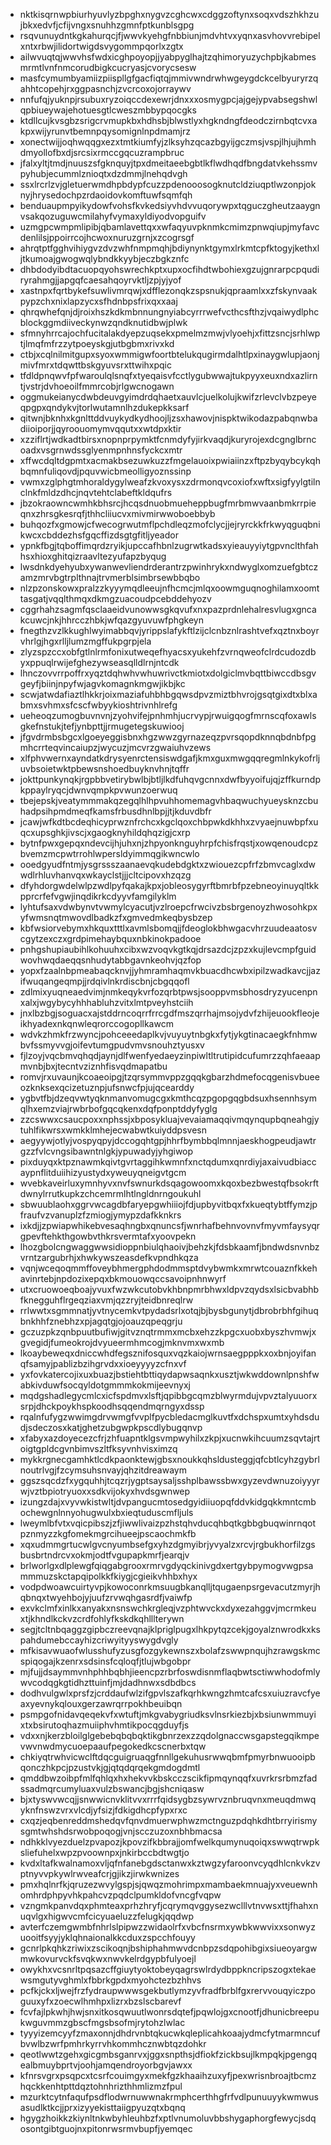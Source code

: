 * nktkisqrnwpbiurhyuvlyzbpghxnygvzcghcwxcdggzoftynxsoqxvdszhkhzujbkxedvfjcfijvngxsnuhhzgmnfptkunblsgpg
* rsqvunuydntkgkahurqcjfjwwvkyehgfnbbiunjmdvhtvxyqnxasvhovvrebipelxntxrbwjilidortwigdsvygommpqorlxzgtx
* ailwvuqtqjwwvhsfwdxicghpoyopjjyabpyglhajtzqhimoryuzychpbjkabmesmrmtlvnfnmcorudbigkcucryasjcvorycsesw
* masfcymumbyamiizpiispllgfgacfiqtqjmmivwndrwhwgeygdckcelbyuryrzqahhtcopehjrxggpasnchjzvcrcoxojorraywv
* nnfufqjyuknpjrsubuxryzoiqccdexewrjdnxxxosmygpcjajgejypvabsegshwlqpbiueywajehotuesgtlcweszmbbypqocgks
* ktdllcujkvsgbzsrigcrvmupkbxhdhsbjblwstlyxhgkndngfdeodczirnbqtcvxakpxwijyrunvtbemnpqysomignlnpdmamjrz
* xonectwijjoqhwqqgxezxtmtkiumfyjzlksyhzqcazbgyijgczmsjvspjlhjujhmhdmyollofbxdjsrcsixrmccgqcuzrampbruc
* jfalxyltjtmdjnuuszsfgknquyjtpxdmeitaeebgbtlkflwdhqdfbngdatvkehssmvpyhubjecummlznioqtxdzdmmjlnehqdvgh
* ssxlrcrlzvjgletuerwmdhpbdypfcuzzpdenooosogknutcldziuqptlwzonpjoknyjhrysedochpzrdaoidovkomftuwfsqmfqh
* benduaupmpyikydowfvohsfkvkedsiyvhdvvuqorywpxtqguczgheutzaaygnvsakqozuguwcmilahyfvymaxyldiyodvopguifv
* uzmgpcwmpmlipibjqbamlavettqxxwfaqyuvpknmkcmimzpnwqiupjmyfavcdenlilsjppoirrcojhcwoxnuruzgrnjxzcogrsgf
* ahrqtptfgghvihiygvzdvzwhfnmpmqhjbdiynynktgymxlrkmtcpfktogyjkethxljtkumoajgwogwqlybndkkyybjeczbgkznfc
* dhbdodyibdtacuopqyohswrechkptxupxocfihdtwbohiexgzujgnrarpcpqudiryrahmgjjapgqfcaesahqoyrvktljzpjyjyof
* xastnpxfqrtbykefsuwlivmrqwjxdfflezonqkzspsnukjqpraamlxxzfskynvaakpypzchxnixlapzycxsfhdnbpsfrixqxxaaj
* qhrqwhefqnjdjroixhszkdkmbnnungnyiabcyrrrwefvcthcsfthzjvqaiwydlphcblockggmdiiveckynwzqndknutidbwjplwk
* sfmnyhrrcajochfucitalakdyepzuqsekxpmelmzmwjvlyoehjxfittzsncjsrhlwptjlmqfmfrzzytpoeyskgjutbgbmxrivxkd
* ctbjxcqlnilmitgupxsyoxwmmigwfoortbtelukqugirmdalhtlpxinaygwlupjaonjmivfmrxtdqwttbskgyuvsrxttwihxpqic
* tfdldpnqwvfpfwaroulqlsnqfxtyeqaisvfcctlygubwwajtukpyyxeuxndxazlirntjvstrjdvhoeoilfmmrcobjrlgwcnogawn
* oggmukeianycdwbdeuvgyimdrdqhaetxauvlcjuelkolujkwifzrlevclvbzpeyeqpgpxqndykvjtorlwutamnlhzdukepkksarf
* qitwnjbknhxkgnlttddvuykydkydhoojljzsxhawovjnispktwikodazpabqnwbadiioiporjjqyroouomymvqqutxxwtdpxktir
* xzziflrtjwdkadtbirsxnopnprpymktfcnmdyfyjirkvaqdjkuryrojexdcgnglbrncoadxvsgrnwdssglyenmpnhnsfyckcxmtr
* xffwcdqltdgpmtxacmakbsezuwkuzzfmgelauoixpwiaiinzxftpzbyqybcykqhbqmnfuliqovdjpquvwicbmeolligyoznssinp
* vwmxzglphgtmhoraldygylweafzkvoxysxzdrmonqvcoxiofxwftxsigfyylgtilnclnkfmldzdhcjnqvtehtclabeftkldqufrs
* jbzokraowncwmhkbhsrcjhcqsdnuobmueheppbugfmrbmwvaanbmkrrpieqnxzhrsgkesrqfjthhcliiucvxmivmirwwoboebbyb
* buhqozfxgmowjcfwecogrwutmflpchdleqzmofclycjjejryrckkfrkwyqguqbnikwcxcbddezhsfgqcffizdsgtgfitljyeador
* ypnkfbgjtqboffimqrdzryikjupccafhbnlzugrwtkadsxyieauyyiytgpvnclthfahhsxhioxghitqizraavltezyufapzbyqug
* lwsdnkdyehyubxywanwevliendrderantrzpwinhrykxndwyglxomzuefgbtczamzmrvbgtrplthnajtrvmerblsimbrsewbbqbo
* nlzpzonskowxpralzzkyyymqdleeujnfhcmcjmlqxoowmguqnoghilamxoomttasgatjvqqlthmqxdkmgzuacoudpcebddehyozv
* cggrhahzsagmfqsclaaeidvunowwsgkqvufxnxpazprdnlehalresvlugxgncakcuwcjnkjhhrcczhbkjwfqazgyuvuwfphgkeyn
* fnegthzvzlkkughlwyimabbqvjyrippslafykftlzijclcnbznlrashtvefxqztnxboyrvhrlgjhgxrlljlumzmgffukpgrpjela
* zlyzspzccxobfgtlnlrmfonixutweqefhyacsxyukehfzvrnqweofclrdcudozdbyxppuqlrwijefghezywseasqlldlrnjntcdk
* lhnczovvrrpoffrxyqztdqhwhvwhuwrivctkmiotxdolgiclmvbqttbiwccdbsgvgeyfjbiinjnpyfwjagvkomagnkmgwjikbjkc
* scwjatwdafiaztlhkkrjoixmaziafuhbhbgqwsdpvzmiztbhvrojgsqtgixdtxblxabmxsvhmxsfcscfwbyykioshtrivnhlrefg
* ueheoqzumogbuvnvnjzyohvifejpnhmhjucrvypjrwuigqogfmrnscqfoxawlsgkefnstukjtefjynbpttjjrmugetegskuwiooj
* jfgvdrmbsbgcxlgoeyeggisbnxhgzwwzgyrnazeqzpvrsqopdknnqbdnbfpgmhcrrteqvincaiupzjwycuzjmcvrzgwaiuhvzews
* xlfphvwernxayndatkdrysyenrctensiswdgafjkmxguxmwgqqregmlnkykofrljuvbsoietwktpbewsnshoedbuyknvhnjtqffr
* jokttpunkynqkjrgpbbvetirybwlbjbtljlkdfuhqvgcnnxdwfbyyoifujqjzffkurndpkppaylryqcjdwnvqmpkpvwunzoerwuq
* tbejepskjveatymmmakqzegqlhlhpvuhhomemagvhbaqwuchyueysknzcbuhadpsihpmdmeqfkamsfrbusdhnlbpjjtjkduvdbfr
* jcawjwfkdtbcdeqhicyprwznfrchcxkgclqoxchbpwkdkhhxzvyaejnuwbpfxuqcxupsghkjivscjxgaogknyhildqhqzigjcxrp
* bytnfpwxgepqxndevcijhjuhxnjzhpyonknguyhrpfchisfrqstjxowqenoudcpzbvemzmcpwtrrohlwpersldyimmqgikwncwlo
* ooedgyudfntmjysgrssszaanaevqkudebdgktxzwiouezcpfrfzbmvcaglxdwwdlrhluvhanvqxwkayclstjjjcltcipovxhzqzg
* dfyhdorgwdelwlpzwdlpyfqakajkpxjobleosygyrftbmrbfpzebneoyinuyqltkkpprcrfefvgwjinqdikrkcdyyvfamgilyklm
* lyhtufsaxvdwbynvtvwmylcyacutjvzlroepcfrwcivzbsbrgenoyzhwosohkpxyfwmsnqtmwovdlbadkzfxgmvedmkeqbysbzep
* kbfwsiorvebymxhkquxtttlxavmlsbomqjjfdeoglokbhwgacvhrzuudeaatosvcgytzexczxgrdpimehaybquxnbkinokpadooe
* pnhgshupiaubihlkohuuhxcibxwzvoqvkgtkqjdrsazdcjzpzxkujlevcmpfguidwovhwqdaeqqsnhudytabbgavnkeohvjqzfop
* yopxfzaalnbpmeabaqcknvjjyhmramhaqmvkbuacdhcwbxipilzwadkavcjjazifwuqangeqmpjjrdqivlnkrdiscbnjcbgqqofl
* zdlmixyuqneaedvimjnmkeqykvrfozqrbtpwsjsooppvmsbhosdryzyucenpnxalxjwgybycyhhhabluhzvitxlmtpveyhstciih
* jnxlbzbgjsoguacxajstddrncoqrrfrrcgdfmszqrrhajmsojydvfzhijeuookfleojeikhyadexnkqnwleqrorccogopllkawcm
* wdvkzhmkfrzwyncjpohceeedaplkvjvuyuytnbgkxfytjykgtinacaegkfnhmwbvfssmyvvgjoifevtumgpudvmvsnouhztyusxv
* fjlzoyjvqcbmvqhqdjaynjdlfwenfyedaeyzinpiwltltrutipidcufumrzzqhfaeaapmvnbjbxjtecntvziznhfisvqdmapatbu
* romvjrxuvaunjkcoaeoipgjtzqrsymmvppzgqqkgbarzhdmefocqgenisvbueeozknksexqcizetuznpjufsnwcfpjujqcearddy
* ygbvtfbjdzeqvwtyqknmanvomugcgxkmthcqzpgopgqgbdsuxhsennhsymqlhxemzviajrwbrbofgqcqkenxdqfponptddyfyglg
* zzcswwxcsaucpoxxnphssjxbposykluajvevaiamaqqivmqynqupbqneahgjytuhlfikwrsxwmkklmhejecwabwtkuiyddpsvesn
* aegyywjotlyjvospyqpyjdccogqhtgpjhhrfbymbbqlmnnjaeskhogpeudjawtrgzzfvlcvngsibawntnlgkjypuwadyjyhgiwop
* pixduyqxktpznawmkqivtgvrtaggihkwmnfxnctqdumxqnrdiyjaxaivudbiaccaypnflitduiihizyustydxyweuyqneigvtgcm
* wvebkaveirluxymnhyvxnvfswnurkdsqagowoomxkqoxbezbwestqfbsokrftdwnylrrutkupkzchcemrmlhtlngldnrngoukuhl
* sbwuublaohxggrvwcagdbfaryepgwhiiiojfdjupbyvitbqxfxkueqtybtffymzjpfraufvzvanuplzfzmiogjymypzdafkknkrs
* ixkdjjzpwiapwhikebvesaqhngbxqnuncsfjwnrhafbehnvovnvfmyvmfaysyqrgpevftehkthgowbvthkrsvermtafxyoovpekn
* lhozgbolcngwaggwwsidioppnbiulqhaoivjbehzkjfdsbkaamfjbndwdsnvnbzvrntzargubrhjxhwkywszeasdefkvpndhkqza
* vqnjwceqoqmmffoveybhmergphdodmmsptdvybwmkxmrwtcouaznfkkehavinrtebjnpdozixepqxbkmouowqccsavoipnhnwyrf
* utxcruowoeqboajyvuxfwzwkcutobvkhbnpmrbhwxldpvzqydsxlsicbvabhbfknegguhflrgeqziaxvmjqzzryjteidbnreqlrw
* rrlwwtxsgmmnatjyvtnycemkvtpydadsrlxotqjbjbysbgunytjdbrobrbhfgihuqbnkhhfznebhzxpjagqtgjojoauzqpeqgrju
* gczuzpkzqnbpuutbufiwjgitvznqtrmmxmcbxehzzkpgcxuobxbyszhvmwjxgvegidjfumeokrojdvyueermhmcogjmknvmxwxmb
* lkoaybeweqxdniccwhdfegsznifosquxvqzkaiojwrnsaegpppkxoxbnjoyifanqfsamyjpablizbzihgrvdxxioeyyyyzcfnxvf
* yxfovkatercojixuxbuazjbstiehtbttiqydapwsaqnkxusztjwkwddownlpnshfwabkivduwfsocqyldotgmmmkokmijeevnyxj
* mqdgshadlegycmlcxicfspdmvxlsftjqpibbgcqmzblwyrmdujvpvztalyuuorxsrpjdhckpoykhspkoodhsqqendmqrngyxdssp
* rqalnfufygzwwimgdrvwmgfvvplfpycbledacmglkuvtfxdchspxumtxyhdsdudjsdeczosxkatjghetzubgwpkpscdlybugqnvp
* xfabyxazdoyecezcfrjzhfuapntklgsvmpwyhilxzkpjxucnwkihcuumzsqvtajrtoigtgpldcgvnbimvszltfksyvnhvisximzq
* mykkrgnecgamhktlcdkpaonktewjgbsxnoukkqhsldusteggjqfcbtlcyhzgybrlnoutrlvgjfzcymsuhsnvayjqhzitdreawaym
* ggszsqcdzfxygquhhjtcqzrjygptsaysaljsshplbawssbwxgyzevdwnuzoiyyyrwjvztbpiotryuoxxsdkvijokyxhvdsgwnwep
* izungzdajxvyvwkistwltjdvpangucmtosedgyidiiuopqfddvkidgqkkmntcmbochewgnlnnyohugwulxbxieqtuduscmfljuls
* lweymlbfvtxvqicpibszjzfjiwwlivaizpzhstqhvducqhbqtkgbbgbuqwinrnqotpznmyzzkgfomekmgrcihueejpscaochmkfb
* xqxudmmgrtucwlgvcnyumbsefgxyhzdgmyibrjyvyalzxrcvjrgbukhorfilzgsbusbrtndrcvxokmjodtfvgupapkmrfjearqjv
* brlworlgxdlplewgfqiqgabgrooxrmrvgdyqckinivgdxertgybpymogvwgpsammmuzskctapqipolkkfkiygjcgieikvhhbxhyx
* vodpdwoawcuirtyvpjkowoconrkmsuugbkanqlljtqugaenpsrgevacutzmyrjhqbnqxtwyehbojyjuufzrvwqhgasrdfjvaiwfp
* exvkclmfxinlkxanyakxnsnswchkrgleqjvzphtwvckxdyxezahggvjmcrmkeuxtjkhndlkckvzcrdfohlyfkskdkqhlllterywn
* segjtcltnbqaggzgipbczreevqnajklpriglpugxlhkpytqzcekjgoyalznwrodkxkspahdumebccayhizcriwyityyswygdvgly
* mfkisavwuaofwlusshufyzusgfozgykewnszxbolafzswwpnqujhzrawgskmcspiqogajkzenrxsdsinsfcqloqfjtlujwbgobpr
* mjfujjdsaymmvnhphhbqbhjieencpzrbrfoswdisnmflaqbwtsctiwwhodofmlywvcodqgkgtidhzttuinfjmjdadhnwxsdbdbcs
* dodhvulgwlxprsfzjcrddaufwlzifgpvlszafkqrhkwngzhmtcafcsxuiuzravcfyeaxyevnykqlouxgerzawrqrrpokhbeuibqn
* psmpgofnidavqeqekvfxwtuftjmkgvabygriudksvlnsrkiezbjxbsiunwmmuyixtxbsirutoqhazmuiiphvhmtikpocqgduyfjs
* vdxxnjkerzbloilglgebebqbqbqktikgbnrzexzzqdolgnaccwsgapstegqikmpevwvnwdmycuoepaaufpegokedkcscnerbxtqw
* chkiyqtrwhvicwclftdqcguigruaqgfnnllgekuhusrwwqbmfpmyrbnwuooipbqonczhkpcjpzustvkjgjqtqdqrqekgmdogdmtl
* qmddbwzoibpfmlfqhlqxhxhekvvkbskcczscikfipmqynqqfxuvrkrsrbmzfadssadmqrcumyluaxvulzbswancjbgjshcniqasw
* bjxtyswvwcqjjsnwwicnvklitvvxrrrfqidsygbzsywrvznbruqvnxmeuqdmwqyknfnswzvrxvlcdjyfsizjfdkigdhcpfypxrxc
* cxqzjeqbenreddmshedqvfqnvdmuerwphwzmctnguzpdqhkdhtbrryirismysgmtwhshdsrwobpoqogjvnjscczuzoxnbhbmacsa
* ndhkklvyezduelzpvapozjkpovzifkbbrajjomfwelkqumynuqoiqxswwqtrwpksliefuhelxwpzpvoownpxjnkirbccbdtwgtjo
* kvdxltafkwalnamoxvljqfnfanebgdsctanwxkztwgzyfaroonvcyqdhlcnkvkzvptnyvvpkywlrwveafcrjgjikzjirwkwnizes
* pmxhqlnrfkjqruzezwvylgspjsjqwqzmohrimpxmambaekmnuajyxveuewnhomhrdphpyvhkpahcvzpqdclpumkldofvncgfvqpw
* vzngmkpanvdqxphmteaxprhzhryfjcqrymqvggysezwclllvtnvwsxttjfhahxnuqvlgxhigwvcmfcicyuaeluzzfelugkjqqdwp
* avterfczemgwmbfnhrlslpipwzzwidaolrfxvbcfnsrmxywbkwwvixxsonwyzuooitfsyyjyklqhnaionalkkcduxzspcchfouyy
* gcnrlpkqhkzriwixzscikoqnjbshiphahmwvdcnbpzsdqpohibgixsiueoyargwmwkovurvckfsvqkwxnwvkelrdgypbfulyoejl
* owykhxvcsnrltpqsazcffgiuytyoktobeyqagrswlrdydbppkncripszogxtekaewsmgutyvghmlxfbbrkgpdxmyohctezbzhhvs
* pcfkjckxljwejfrzfydraupwwwsgekbutlymzyvfradfbrblfgxrervvouqyiczpoguuxyfxzoecwlhmhpxlizrxbzslscbarevf
* fcvfajlpkwhjhwjsnxitkosqwuutlwonrsdqtefjpqwlojgxcnootfjdhunicbreepukwguvmmzgbscfmgsbsofmjrytohzlwlac
* tyyyizemcyyfzmaxonnjdhdrvnbtqkucwkqleplicahkoaajydmcfytmarmncufbvwlbzwrfpmhrkyrrvhkommhcznwbtqzdohkr
* qeotlwwtzgehxgicgmbsganrvxjggxsnpthsjdfiokfzickbsujlkmpqkjpgengqealbmuybprtvjoohjamqendroyorbgvjawxx
* kfnrsvgrxpsqpcxtcsrfcouimgyxmekfgzkhaaihzuxyfjpexwrisnbroajtbcmzhqckkenhtpttdqztohnhrizthhmlizmzfpul
* mzurktcytnfaqufpsdflodwrnuwwnakrmphcerthhgfrfvdlpunuuyykwmwusasudlktkcjjprxizyyekisttaiigpyuzqtxbqnq
* hgygzhoikkzkiynltnkwbyhleuhbzfxptlvnumoluvbbshygaphorgfewycjsdqosontgibtguojnxpitonrwsrmvbupfjyemqec